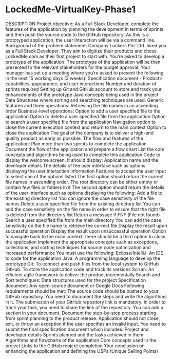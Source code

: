 # LockedMe-VirtualKey-Phase1
DESCRIPTION  Project objective:  As a Full Stack Developer, complete the features of the application by planning the development in terms of sprints and then push the source code to the GitHub repository. As this is a prototyped application, the user interaction will be via a command line.  Background of the problem statement:  Company Lockers Pvt. Ltd. hired you as a Full Stack Developer. They aim to digitize their products and chose LockedMe.com as their first project to start with. You’re asked to develop a prototype of the application. The prototype of the application will be then presented to the relevant stakeholders for the budget approval. Your manager has set up a meeting where you’re asked to present the following in the next 15 working days (3 weeks):  Specification document - Product’s capabilities, appearance, and user interactions  Number and duration of sprints required  Setting up Git and GitHub account to store and track your enhancements of the prototype  Java concepts being used in the project  Data Structures where sorting and searching techniques are used.  Generic features and three operations:  Retrieving the file names in an ascending order  Business-level operations:  Option to add a user specified file to the application  Option to delete a user specified file from the application  Option to search a user specified file from the application  Navigation option to close the current execution context and return to the main context  Option to close the application  The goal of the company is to deliver a high-end quality product as early as possible.  The flow and features of the application:  Plan more than two sprints to complete the application  Document the flow of the application and prepare a flow chart  List the core concepts and algorithms being used to complete this application  Code to display the welcome screen. It should display:  Application name and the developer details  The details of the user interface such as options displaying the user interaction information  Features to accept the user input to select one of the options listed  The first option should return the current file names in ascending order. The root directory can be either empty or contain few files or folders in it  The second option should return the details of the user interface such as options displaying the following:  Add a file to the existing directory list  You can ignore the case sensitivity of the file names  Delete a user specified file from the existing directory list  You can add the case sensitivity on the file name in order to ensure that the right file is deleted from the directory list  Return a message if FNF (File not found)  Search a user specified file from the main directory  You can add the case sensitivity on the file name to retrieve the correct file  Display the result upon successful operation  Display the result upon unsuccessful operation  Option to navigate back to the main context  There should be a third option to close the application  Implement the appropriate concepts such as exceptions, collections, and sorting techniques for source code optimization and increased performance  You must use the following:  Eclipse/IntelliJ: An IDE to code for the application  Java: A programming language to develop the prototype  Git: To connect and push files from the local system to GitHub  GitHub: To store the application code and track its versions  Scrum: An efficient agile framework to deliver the product incrementally  Search and Sort techniques: Data structures used for the project  Specification document: Any open-source document or Google Docs  Following requirements should be met:  The source code should be pushed to your GitHub repository. You need to document the steps and write the algorithms in it.  The submission of your GitHub repository link is mandatory. In order to track your task, you need to share the link of the repository. You can add a section in your document.  Document the step-by-step process starting from sprint planning to the product release.  Application should not close, exit, or throw an exception if the user specifies an invalid input.  You need to submit the final specification document which includes:  Project and developer details  Sprints planned and the tasks achieved in them  Algorithms and flowcharts of the application  Core concepts used in the project  Links to the GitHub reoject completion  Your conclusion on enhancing the application and defining the USPs (Unique Selling Points)
